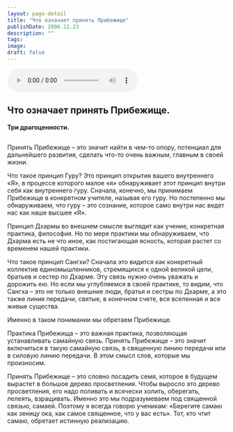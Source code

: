 ```yaml
---
layout: page-detail
title: "Что означает принять Прибежище"
publishDate: 2006.12.23
description: ""
tags:
image:
draft: false
---
```


<audio title="2006.12.23 - Что означает принять Прибежище.mp3" src="/upload/iblock/331/33173a8de38910137932713ea7ed1d0c.mp3" controls=""></audio>

## **Что означает принять Прибежище.**  
  
**Три драгоценности.**

##   

##   

 Принять Прибежище – это значит найти в чем-то опору, потенциал для дальнейшего развития, сделать что-то очень важным, главным в своей жизни.

 Что такое принцип Гуру? Это принцип открытия вашего внутреннего «Я», в процессе которого малое «я» обнаруживает этот принцип внутри себя как внутреннего гуру. Сначала, конечно, мы принимаем Прибежище в конкретном учителе, называя его гуру. Но постепенно мы обнаруживаем, что гуру – это сознание, которое само внутри нас ведет нас как наше высшее «Я».

 Принцип Дхармы во внешнем смысле выглядит как учение, конкретная практика, философия. Но по мере практики мы обнаруживаем, что Дхарма есть не что иное, как постигающая ясность, которая растет со временем нашей практики.

 Что такое принцип Сангхи? Сначала это видится как конкретный коллектив единомышленников, стремящихся к одной великой цели, братьев и сестер по Дхарме. Эту связь нужно очень уважать и дорожить ею. Но если мы углубляемся в своей практике, то видим, что Сангха – это не только внешние люди, братья и сестры по Дхарме, а это также линия передачи, святые, в конечном счете, вся вселенная и все живые существа.

 Именно в таком понимании мы обретаем Прибежище.

 Практика Прибежища – это важная практика, позволяющая устанавливать самайную связь. Принять Прибежище – это значит включиться в такую самайную связь, в священную линию передачи или в силовую линию передачи. В этом смысл слов, которые мы произносим.

 Принять Прибежище – это словно посадить семя, которое в будущем вырастет в большое дерево просветления. Чтобы выросло это дерево просветления, его надо поливать и всячески холить, оберегать, лелеять, взращивать. Именно это мы подразумеваем под священной связью, самаей. Поэтому я всегда говорю ученикам: «Берегите самаю как зеницу ока, как самое священное, что у вас есть». Тот, кто чтит самаю, обретает истинную реализацию.
  
  
